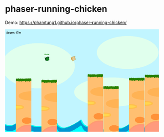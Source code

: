 # phaser-running-chicken

Demo: https://phamtung1.github.io/phaser-running-chicken/

<img src="screenshot.png" />
